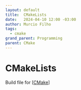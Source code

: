```yaml
---
layout: default
title:  CMakeLists
date:   2024-04-10 12:00 -03:00
author: Murcio Filho
tags:
  - cmake
grand_parent: Programming
parent: CMake
---
```


# CMakeLists

Build file for [[CMake]]

[//begin]: # "Autogenerated link references for markdown compatibility"
[CMake]: ../CMake "CMake"
[//end]: # "Autogenerated link references"